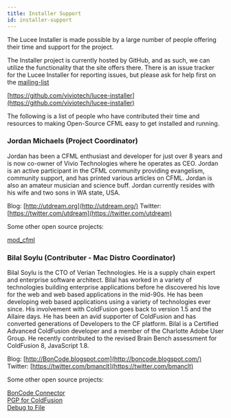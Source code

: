 ```yaml
---
title: Installer Support
id: installer-support
---
```


The Lucee Installer is made possible by a large number of people offering their time and support for the project.

The Installer project is currently hosted by GitHub, and as such, we can utilize the functionality that the site offers there. There is an issue tracker for the Lucee Installer for reporting issues, but please ask for help first on the [mailing-list](https://dev.lucee.org)

[https://github.com/viviotech/lucee-installer](https://github.com/viviotech/lucee-installer)

The following is a list of people who have contributed their time and resources to making Open-Source CFML easy to get installed and running.

### Jordan Michaels (Project Coordinator) ###

Jordan has been a CFML enthusiast and developer for just over 8 years and is now co-owner of Vivio Technologies where he operates as CEO. Jordan is an active participant in the CFML community providing evangelism, community support, and has printed various articles on CFML. Jordan is also an amateur musician and science buff. Jordan currently resides with his wife and two sons in WA state, USA.

Blog: [http://utdream.org](http://utdream.org/)
Twitter: [https://twitter.com/utdream](https://twitter.com/utdream)

Some other open source projects:

[mod_cfml](http://www.modcfml.org/)

### Bilal Soylu (Contributer - Mac Distro Coordinator) ###

Bilal Soylu is the CTO of Verian Technologies. He is a supply chain expert and enterprise software architect. Bilal has worked in a variety of technologies building enterprise applications before he discovered his love for the web and web based applications in the mid-90s. He has been developing web based applications using a variety of technologies ever since. His involvement with ColdFusion goes back to version 1.5 and the Allaire days. He has been an avid supporter of ColdFusion and has converted generations of Developers to the CF platform. Bilal is a Certified Advanced ColdFusion developer and a member of the Charlotte Adobe User Group. He recently contributed to the revised Brain Bench assessment for ColdFusion 8, JavaScript 1.8.

Blog: [http://BonCode.blogspot.com](http://boncode.blogspot.com/)
Twitter: [https://twitter.com/bmanclt](https://twitter.com/bmanclt)

Some other open source projects:

[BonCode Connector](http://tomcatiis.riaforge.org/)  
[PGP for ColdFusion](http://pgp.riaforge.org/)  
[Debug to File](http://tofile.riaforge.org/)
